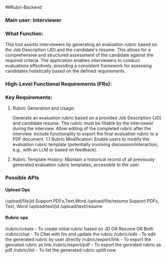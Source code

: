 ##Rubri-Backend

### Main user: Interviewer

### What Function:
This tool assists interviewers by generating an evaluation rubric based on the Job Description (JD) and the candidate's resume. This allows for a comprehensive and structured assessment of the candidate against the required criteria. The application enables interviewers to conduct evaluations effectively, providing a consistent framework for assessing candidates holistically based on the defined requirements.

###  High-Level Functional Requirements (FRs):

### Key Requirements:

1. Rubric Generation and Usage:

    Generate an evaluation rubric based on a provided Job Description (JD) and candidate resume.
    The rubric must be fillable by the interviewer during the interview.
    Allow editing of the completed rubric after the interview.
    Include functionality to export the final evaluation rubric to a PDF document.
        1.1 Rubric Modification: Enable users to modify the evaluation rubric template (potentially involving discussion/interaction, e.g., with an LLM or based on feedback).

2. Rubric Template History: Maintain a historical record of all previously generated evaluation rubric templates, accessible to the user.

### Possible APIs

#### Upload Ops
/upload/file/jd Support PDFs,Text,Word
/upload/file/resume Support PDFs, Text, Word
/upload/text/jd
/upload/text/resume

#### Rubric ops
/rubric/create  - To create initial rubric based on JD OR Resume OR Both
/rubric/chat - To Chat with llm and update the rubric
/rubric/edit - To edit the generated rubric by user directly
/rubric/export/link - To export the genrated rubric as link
/rubric/export/pdf - To export the genrated rubric as pdf
/rubric/list - To list the generated rubric uptill now